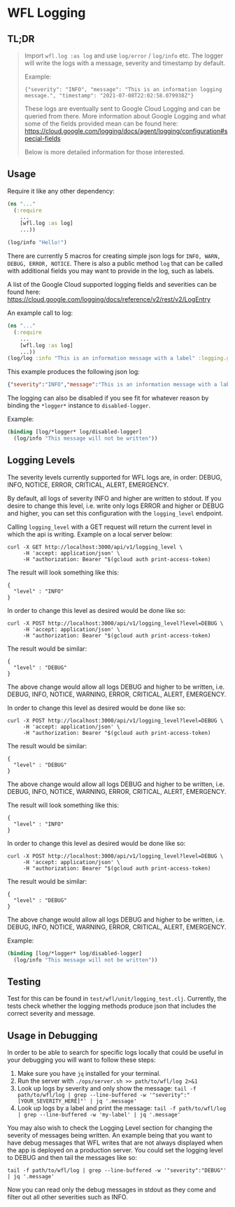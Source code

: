 # WFL Logging

## TL;DR
> Import `wfl.log :as log` and use `log/error` / `log/info` etc.
> The logger will write the logs with a message, severity and timestamp by default.
>
> Example:
>
> `{"severity": "INFO", "message": "This is an information logging message.", "timestamp": "2021-07-08T22:02:58.079938Z"}`
>
> These logs are eventually sent to Google Cloud Logging and can be queried from there.
> More information about Google Logging and what some of the fields provided mean can be found here:
> https://cloud.google.com/logging/docs/agent/logging/configuration#special-fields
>
> Below is more detailed information for those interested.

## Usage
Require it like any other dependency:
```clojure
(ns "..."
  (:require
    ...
    [wfl.log :as log]
    ...))

(log/info "Hello!")
```

There are currently 5 macros for creating simple json logs for `INFO, WARN, DEBUG, ERROR, NOTICE`. There is also
a public method `log` that can be called with additional fields you may want to provide in the log, such as
labels.

A list of the Google Cloud supported logging fields and severities can be found here:
https://cloud.google.com/logging/docs/reference/v2/rest/v2/LogEntry

An example call to log:
```clojure
(ns "..."
  (:require
    ...
    [wfl.log :as log]
    ...))
(log/log :info "This is an information message with a label" :logging.googleapis.com/labels {:my-label "label value"})
```
This example produces the following json log:
```json
{"severity":"INFO","message":"This is an information message with a label","timestamp":"2021-07-09T14:57:22.437485Z","logging.googleapis.com/labels":{"my-label":"label value"}}
```
The logging can also be disabled if you see fit for whatever reason by binding the `*logger*` instance to `disabled-logger`.

Example:
```clojure
(binding [log/*logger* log/disabled-logger]
  (log/info "This message will not be written"))
```

## Logging Levels
The severity levels currently supported for WFL logs are, in order: DEBUG, INFO, NOTICE, ERROR, CRITICAL, ALERT, EMERGENCY.

By default, all logs of severity INFO and higher are written to stdout. If you desire to change this level, i.e. write only logs ERROR and higher or DEBUG and higher, you can set this configuration with the `logging_level` endpoint.

Calling `logging_level` with a GET request will return the current level in which the api is writing. Example on a local server below:

```
curl -X GET http://localhost:3000/api/v1/logging_level \
     -H 'accept: application/json' \
     -H "authorization: Bearer "$(gcloud auth print-access-token)
```

The result will look something like this:
```
{
  "level" : "INFO"
}
```

In order to change this level as desired would be done like so:
```
curl -X POST http://localhost:3000/api/v1/logging_level?level=DEBUG \
     -H 'accept: application/json' \
     -H "authorization: Bearer "$(gcloud auth print-access-token)
```

The result would be similar:
```
{
  "level" : "DEBUG"
}
```

The above change would allow all logs DEBUG and higher to be written, i.e. DEBUG, INFO, NOTICE,
WARNING, ERROR, CRITICAL, ALERT, EMERGENCY.

In order to change this level as desired would be done like so:
```
curl -X POST http://localhost:3000/api/v1/logging_level?level=DEBUG \
     -H 'accept: application/json' \
     -H "authorization: Bearer "$(gcloud auth print-access-token)
```

The result would be similar:
```
{
  "level" : "DEBUG"
}
```

The above change would allow all logs DEBUG and higher to be written, i.e. DEBUG, INFO, NOTICE,
WARNING, ERROR, CRITICAL, ALERT, EMERGENCY.

The result will look something like this:
```
{
  "level" : "INFO"
}
```

In order to change this level as desired would be done like so:
```
curl -X POST http://localhost:3000/api/v1/logging_level?level=DEBUG \
     -H 'accept: application/json' \
     -H "authorization: Bearer "$(gcloud auth print-access-token)
```

The result would be similar:
```
{
  "level" : "DEBUG"
}
```

The above change would allow all logs DEBUG and higher to be written, i.e. DEBUG, INFO, NOTICE,
WARNING, ERROR, CRITICAL, ALERT, EMERGENCY.

Example:
```clojure
(binding [log/*logger* log/disabled-logger]
  (log/info "This message will not be written"))
```
## Testing
Test for this can be found in `test/wfl/unit/logging_test.clj`. Currently, the tests check whether the logging methods
produce json that includes the correct severity and message.

## Usage in Debugging
In order to be able to search for specific logs locally that could be useful in your debugging you will want to follow these steps:

1. Make sure you have `jq` installed for your terminal.
2. Run the server with `./ops/server.sh >> path/to/wfl/log 2>&1`
3. Look up logs by severity and only show the message: `tail -f path/to/wfl/log | grep --line-buffered -w '"severity":"[YOUR_SEVERITY_HERE]"' | jq '.message'`
4. Look up logs by a label and print the message: `tail -f path/to/wfl/log | grep --line-buffered -w 'my-label' | jq '.message'`

You may also wish to check the Logging Level section for changing the severity of messages being written. An example being that you want to have debug messages that WFL writes that are not always displayed when the app is deployed on a production server. You could set the logging level to DEBUG and then tail the messages like so:

`tail -f path/to/wfl/log | grep --line-buffered -w '"severity":"DEBUG"' | jq '.message'`

Now you can read only the debug messages in stdout as they come and filter out all other severities such as INFO.
